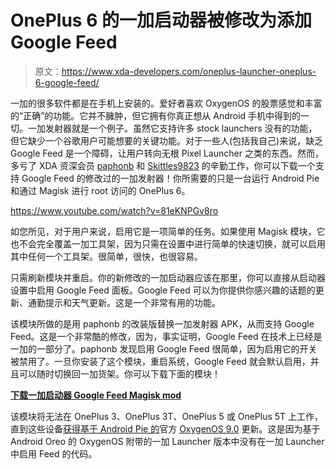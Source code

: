 # OnePlus 6 的一加启动器被修改为添加 Google Feed

> 原文：<https://www.xda-developers.com/oneplus-launcher-oneplus-6-google-feed/>

一加的很多软件都是在手机上安装的。爱好者喜欢 OxygenOS 的股票感觉和丰富的“正确”的功能。它并不臃肿，但它拥有你真正想从 Android 手机中得到的一切。一加发射器就是一个例子。虽然它支持许多 stock launchers 没有的功能，但它缺少一个谷歌用户可能想要的关键功能。对于一些人(包括我自己)来说，缺乏 Google Feed 是一个障碍，让用户转向无根 Pixel Launcher 之类的东西。然而，多亏了 XDA 资深会员 [paphonb](https://forum.xda-developers.com/member.php?u=6018897) 和 [Skittles9823](https://forum.xda-developers.com/member.php?u=6315410) 的辛勤工作，你可以下载一个支持 Google Feed 的修改过的一加发射器！你所需要的只是一台运行 Android Pie 和通过 Magisk 进行 root 访问的 OnePlus 6。

https://www.youtube.com/watch?v=81eKNPGv8ro

如您所见，对于用户来说，启用它是一项简单的任务。如果使用 Magisk 模块，它也不会完全覆盖一加工具架，因为只需在设置中进行简单的快速切换，就可以启用其中任何一个工具架。很简单，很快，也很容易。

只需刷新模块并重启。你的新修改的一加启动器应该在那里，你可以直接从启动器设置中启用 Google Feed 面板。Google Feed 可以为你提供你感兴趣的话题的更新、通勤提示和天气更新。这是一个非常有用的功能。

该模块所做的是用 paphonb 的改装版替换一加发射器 APK，从而支持 Google Feed。这是一个非常酷的修改，因为，事实证明，Google Feed 在技术上已经是一加的一部分了。paphonb 发现启用 Google Feed 很简单，因为启用它的开关被禁用了。一旦你安装了这个模块，重启系统，Google Feed 就会默认启用，并且可以随时切换回一加货架。你可以下载下面的模块！

[**下载一加启动器 Google Feed Magisk mod**](https://www.androidfilehost.com/?fid=1322778262904011059)

该模块将无法在 OnePlus 3、OnePlus 3T、OnePlus 5 或 OnePlus 5T 上工作，直到这些设备[获得基于 Android Pie 的](https://www.xda-developers.com/oneplus-3-oneplus-3t-android-p-update/)官方 [OxygenOS 9.0](https://www.xda-developers.com/oxygenos-9-0-android-pie-oneplus-6/) 更新。这是因为基于 Android Oreo 的 OxygenOS 附带的一加 Launcher 版本中没有在一加 Launcher 中启用 Feed 的代码。